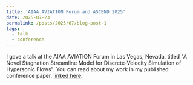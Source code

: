 ```yaml
---
title: 'AIAA AVIATION Forum and ASCEND 2025'
date: 2025-07-23
permalink: /posts/2025/07/blog-post-1
tags:
  - talk
  - conference
---
```


I gave a talk at the AIAA AVIATION Forum in Las Vegas, Nevada, titled "A Novel Stagnation Streamline Model for Discrete-Velocity Simulation of Hypersonic Flows". You can read about my work in my published conference paper, [linked here](https://arc.aiaa.org/doi/10.2514/6.2025-3475). 
